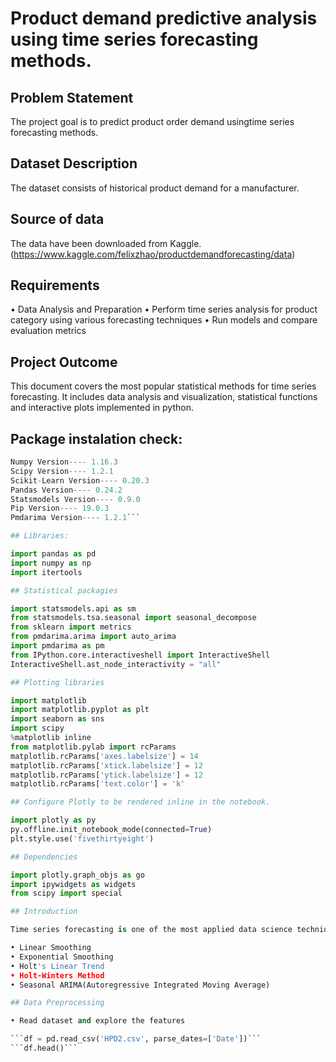 
# Product demand predictive analysis using time series forecasting methods. 

## Problem Statement

The project goal is to predict product order demand usingtime series forecasting methods.

## Dataset Description

The dataset consists of historical product demand for a manufacturer.

## Source of data 

The data have been downloaded from Kaggle. (https://www.kaggle.com/felixzhao/productdemandforecasting/data)

## Requirements

• Data Analysis and Preparation
• Perform time series analysis for product category using various forecasting techniques
• Run models and compare evaluation metrics

## Project Outcome

This document covers the most popular statistical methods for time series forecasting. It includes data analysis and visualization, statistical functions and interactive plots implemented in python.

## Package instalation check:

```Python Version---- 3.7.3   
Numpy Version---- 1.16.3  
Scipy Version---- 1.2.1  
Scikit-Learn Version---- 0.20.3  
Pandas Version---- 0.24.2  
Statsmodels Version---- 0.9.0  
Pip Version---- 19.0.3  
Pmdarima Version---- 1.2.1```  

## Libraries:

import pandas as pd  
import numpy as np  
import itertools  

## Statistical packagies

import statsmodels.api as sm  
from statsmodels.tsa.seasonal import seasonal_decompose  
from sklearn import metrics  
from pmdarima.arima import auto_arima  
import pmdarima as pm  
from IPython.core.interactiveshell import InteractiveShell  
InteractiveShell.ast_node_interactivity = "all"  

## Plotting libraries

import matplotlib  
import matplotlib.pyplot as plt  
import seaborn as sns  
import scipy  
%matplotlib inline  
from matplotlib.pylab import rcParams  
matplotlib.rcParams['axes.labelsize'] = 14  
matplotlib.rcParams['xtick.labelsize'] = 12  
matplotlib.rcParams['ytick.labelsize'] = 12  
matplotlib.rcParams['text.color'] = 'k'

## Configure Plotly to be rendered inline in the notebook.

import plotly as py  
py.offline.init_notebook_mode(connected=True)  
plt.style.use('fivethirtyeight')  

## Dependencies

import plotly.graph_objs as go  
import ipywidgets as widgets  
from scipy import special  

## Introduction

Time series forecasting is one of the most applied data science techniques in finance, supply chain management and inventory planning and very well established in statistics. The methods are used in this document as follows:

• Linear Smoothing  
• Exponential Smoothing  
• Holt's Linear Trend  
• Holt-Winters Method  
• Seasonal ARIMA(Autoregressive Integrated Moving Average)  

## Data Preprocessing

• Read dataset and explore the features

```df = pd.read_csv('HPD2.csv', parse_dates=['Date'])```  
```df.head()```






